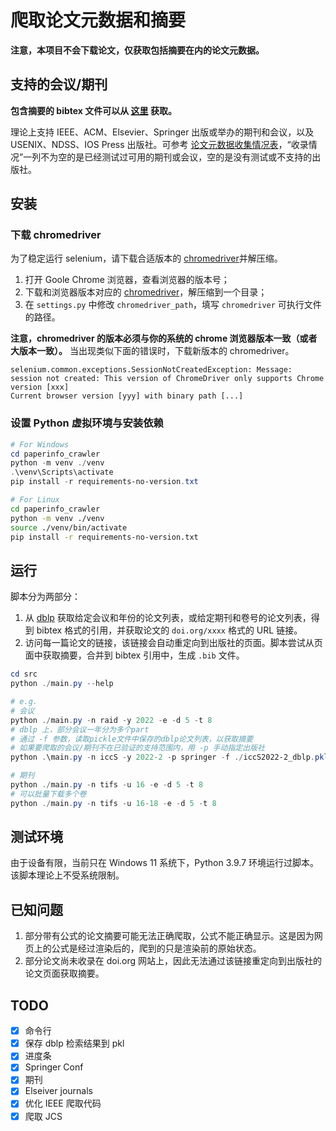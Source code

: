 # 爬取论文元数据和摘要

**注意，本项目不会下载论文，仅获取包括摘要在内的论文元数据。**

## 支持的会议/期刊

**包含摘要的 bibtex 文件可以从 [这里](https://github.com/Lraxer/paper_metadata) 获取。**

理论上支持 IEEE、ACM、Elsevier、Springer 出版或举办的期刊和会议，以及 USENIX、NDSS、IOS Press 出版社。可参考 [论文元数据收集情况表](https://rigorous-frost-052.notion.site/d5053e59458a47769fd645be500f55ff?v=c97cacf0bdc94d9b965a29f3d5f0d473)，“收录情况”一列不为空的是已经测试过可用的期刊或会议，空的是没有测试或不支持的出版社。

## 安装

### 下载 chromedriver

为了稳定运行 selenium，请下载合适版本的 [chromedriver](https://googlechromelabs.github.io/chrome-for-testing/)并解压缩。

1. 打开 Goole Chrome 浏览器，查看浏览器的版本号；
2. 下载和浏览器版本对应的 [chromedriver](https://googlechromelabs.github.io/chrome-for-testing/)，解压缩到一个目录；
3. 在 `settings.py` 中修改 `chromedriver_path`，填写 `chromedriver` 可执行文件的路径。

**注意，chromedriver 的版本必须与你的系统的 chrome 浏览器版本一致（或者大版本一致）。** 当出现类似下面的错误时，下载新版本的 chromedriver。

```
selenium.common.exceptions.SessionNotCreatedException: Message: session not created: This version of ChromeDriver only supports Chrome version [xxx]
Current browser version [yyy] with binary path [...]
```

### 设置 Python 虚拟环境与安装依赖

```powershell
# For Windows
cd paperinfo_crawler
python -m venv ./venv
.\venv\Scripts\activate
pip install -r requirements-no-version.txt
```

```bash
# For Linux
cd paperinfo_crawler
python -m venv ./venv
source ./venv/bin/activate
pip install -r requirements-no-version.txt
```

## 运行

脚本分为两部分：

1. 从 [dblp](https://dblp.org/) 获取给定会议和年份的论文列表，或给定期刊和卷号的论文列表，得到 bibtex 格式的引用，并获取论文的 `doi.org/xxxx` 格式的 URL 链接。
2. 访问每一篇论文的链接，该链接会自动重定向到出版社的页面。脚本尝试从页面中获取摘要，合并到 bibtex 引用中，生成 `.bib` 文件。

```powershell
cd src
python ./main.py --help

# e.g.
# 会议
python ./main.py -n raid -y 2022 -e -d 5 -t 8
# dblp 上，部分会议一年分为多个part
# 通过 -f 参数，读取pickle文件中保存的dblp论文列表，以获取摘要
# 如果要爬取的会议/期刊不在已验证的支持范围内，用 -p 手动指定出版社
python .\main.py -n iccS -y 2022-2 -p springer -f ./iccS2022-2_dblp.pkl -t 6

# 期刊
python ./main.py -n tifs -u 16 -e -d 5 -t 8
# 可以批量下载多个卷
python ./main.py -n tifs -u 16-18 -e -d 5 -t 8
```

## 测试环境

由于设备有限，当前只在 Windows 11 系统下，Python 3.9.7 环境运行过脚本。该脚本理论上不受系统限制。

## 已知问题

1. 部分带有公式的论文摘要可能无法正确爬取，公式不能正确显示。这是因为网页上的公式是经过渲染后的，爬到的只是渲染前的原始状态。
2. 部分论文尚未收录在 doi.org 网站上，因此无法通过该链接重定向到出版社的论文页面获取摘要。

## TODO

- [x] 命令行
- [x] 保存 dblp 检索结果到 pkl
- [x] 进度条
- [x] Springer Conf
- [x] 期刊
- [x] Elseiver journals
- [x] 优化 IEEE 爬取代码
- [x] 爬取 JCS
